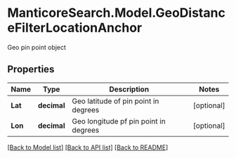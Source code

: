# ManticoreSearch.Model.GeoDistanceFilterLocationAnchor
Geo pin point object

## Properties

Name | Type | Description | Notes
------------ | ------------- | ------------- | -------------
**Lat** | **decimal** | Geo latitude of pin point in degrees | [optional] 
**Lon** | **decimal** | Geo longitude pf pin point in degrees | [optional] 



[[Back to Model list]](../README.md#documentation-for-models) [[Back to API list]](../README.md#documentation-for-api-endpoints) [[Back to README]](../README.md)

